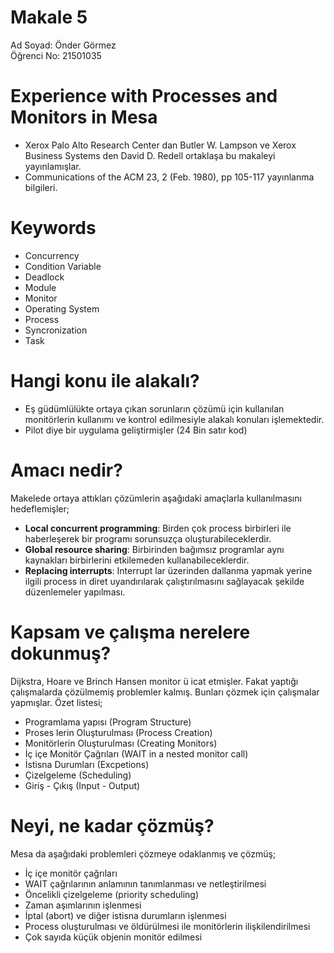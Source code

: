 # Makale 5

Ad Soyad: Önder Görmez  
Öğrenci No: 21501035

# Experience with Processes and Monitors in Mesa

* Xerox Palo Alto Research Center dan Butler W. Lampson ve Xerox Business Systems den David D. Redell ortaklaşa bu makaleyi yayınlamışlar.
* Communications of the ACM 23, 2 (Feb. 1980), pp 105-117 yayınlanma bilgileri.

# Keywords

* Concurrency
* Condition Variable
* Deadlock
* Module
* Monitor
* Operating System
* Process
* Syncronization
* Task

# Hangi konu ile alakalı?

* Eş güdümlülükte ortaya çıkan sorunların çözümü için kullanılan monitörlerin kullanımı ve kontrol edilmesiyle alakalı konuları işlemektedir.
* Pilot diye bir uygulama geliştirmişler (24 Bin satır kod)

# Amacı nedir?

Makelede ortaya attıkları çözümlerin aşağıdaki amaçlarla kullanılmasını hedeflemişler;
* **Local concurrent programming**: Birden çok process birbirleri ile haberleşerek bir programı sorunsuzça oluşturabileceklerdir.
* **Global resource sharing**: Birbirinden bağımsız programlar aynı kaynakları birbirlerini etkilemeden kullanabileceklerdir.
* **Replacing interrupts**: Interrupt lar üzerinden dallanma yapmak yerine ilgili process in diret uyandırılarak çalıştırılmasını sağlayacak şekilde düzenlemeler yapılması.

# Kapsam ve çalışma nerelere dokunmuş?

Dijkstra, Hoare ve Brinch Hansen monitor ü icat etmişler. Fakat yaptığı çalışmalarda çözülmemiş problemler kalmış. Bunları çözmek için çalışmalar yapmışlar. Özet listesi;
* Programlama yapısı (Program Structure)
* Proses lerin Oluşturulması (Process Creation)
* Monitörlerin Oluşturulması (Creating Monitors)
* İç içe Monitör Çağrıları (WAIT in a nested monitor call)
* İstisna Durumları (Excpetions)
* Çizelgeleme (Scheduling)
* Giriş - Çıkış (Input - Output)

# Neyi, ne kadar çözmüş?

Mesa da aşağıdaki problemleri çözmeye odaklanmış ve çözmüş;
* İç içe monitör çağrıları
* WAIT çağrılarının anlamının tanımlanması ve netleştirilmesi
* Öncelikli çizelgeleme (priority scheduling)
* Zaman aşımlarının işlenmesi
* İptal (abort) ve diğer istisna durumların işlenmesi
* Process oluşturulması ve öldürülmesi ile monitörlerin ilişkilendirilmesi
* Çok sayıda küçük objenin monitör edilmesi
